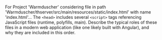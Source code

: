 For Project 'Warmduscher' considering file in path 'Warmduscher/thserver/src/main/resources/static/index.html' with name 'index.html'... 
The `<head>` includes several `<script>` tags referencing JavaScript files (runtime, polyfills, main).  Describe the typical roles of these files in a modern web application (like one likely built with Angular), and why they are included in this order.